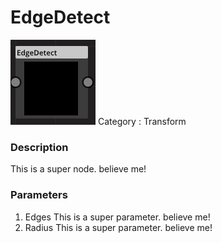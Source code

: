 # EdgeDetect
![node picture](./EdgeDetect.png)
Category : Transform
### Description
This is a super node. believe me!
### Parameters
1. Edges
This is a super parameter. believe me!
1. Radius
This is a super parameter. believe me!

